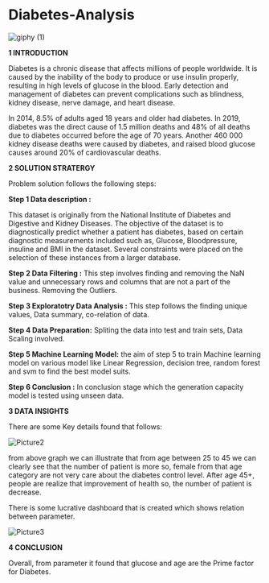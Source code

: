 # Diabetes-Analysis

 ![giphy (1)](https://user-images.githubusercontent.com/129647680/235986577-6654c5bc-f8f5-46a9-962a-7c47aacdc8f3.gif)

**1 INTRODUCTION** 

Diabetes is a chronic disease that affects millions of people worldwide. It is caused by the inability of the body to produce or use insulin properly, resulting in high levels of glucose in the blood. Early detection and management of diabetes can prevent complications such as blindness, kidney disease, nerve damage, and heart disease.

In 2014, 8.5% of adults aged 18 years and older had diabetes. In 2019, diabetes was the direct cause of 1.5 million deaths and 48% of all deaths due to diabetes occurred before the age of 70 years. 
Another 460 000 kidney disease deaths were caused by diabetes, and raised blood glucose causes around 20% of cardiovascular deaths.

**2 SOLUTION STRATERGY** 

Problem solution follows the following steps:

**Step 1 Data description :**

This dataset is originally from the National Institute of Diabetes and Digestive and Kidney Diseases.
The objective of the dataset is to diagnostically predict whether a patient has diabetes, based on certain diagnostic measurements included such as, Glucose, Bloodpressure, insuline and  BMI in the dataset. Several constraints were placed on the selection of these instances from a larger database.

**Step 2 Data Filtering :**
This step involves finding and removing the NaN value and unnecessary rows and columns that are not a part of the business. Removing the Outliers.

**Step 3 Exploratotry Data Analysis :**
This step follows the finding unique values, Data summary, co-relation of data.

**Step 4 Data Preparation:**
Spliting the data into test and train sets, Data Scaling involved.

**Step 5 Machine Learning Model:**
the aim of step 5 to train Machine learning model on various model like Linear Regression, decision tree, random forest and svm to find the best model suits.

**Step 6 Conclusion :**
In conclusion stage which the generation capacity model is tested using unseen data.

**3 DATA INSIGHTS** 

There are some Key details found that follows:

![Picture2](https://user-images.githubusercontent.com/129647680/235970817-b5ea3c33-e022-4e0a-b451-02d68a3d02c4.png)

from above graph we can illustrate that from age between 25 to 45 we can clearly see that the number of patient is more so, female from that age category are not very care about the diabetes control level.
After age 45+, people are realize that improvement of health so, the number of patient is decrease.

There is some lucrative dashboard that is created which shows relation between parameter.

![Picture3](https://user-images.githubusercontent.com/129647680/235983824-d4170c2c-2eb8-42d9-a3a7-bd46c002a95d.png)

**4 CONCLUSION**

Overall, from parameter it found that glucose and age are the Prime factor for Diabetes.
